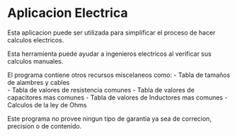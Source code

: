 # Aplicacion Electrica

Esta aplicacion puede ser utilizada para simplificar el proceso de hacer calculos electricos.

Esta herramienta puede ayudar a ingenieros electricos al verificar sus calculos manuales. 

El programa contiene otros recursos miscelaneos como: 
    - Tabla de tamaños de alambres y cables  
    - Tabla de valores de resistencia comunes
    - Tabla de valores de capacitores mas comunes
    - Tabla de valores de Inductores mas comunes
    - Calculos de la ley de Ohms
    
Este programa no provee ningun tipo de garantia ya sea de correcion, precision o de contenido.